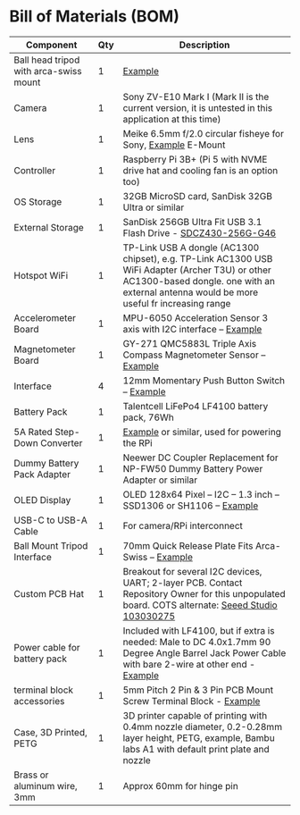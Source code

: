 # Bill of Materials (BOM)
| Component                        | Qty | Description                                                                                                                                                                                                 |
|----------------------------------|-----|-------------------------------------------------------------------------------------------------------------------------------------------------------------------------------------------------------------|
| Ball head tripod with arca-swiss mount              | 1   | [Example](https://www.amazon.ca/dp/B0B1HYVVTV)   
| Camera                           | 1   | Sony ZV-E10 Mark I (Mark II is the current version, it is untested in this application at this time)                                                                                                       |
| Lens                             | 1   | Meike 6.5mm f/2.0 circular fisheye for Sony, [Example](https://www.amazon.ca/MEKE-Circular-Fisheye-Digital-Cameras) E-Mount                                                                                                                                                         |
| Controller                       | 1   | Raspberry Pi 3B+ (Pi 5 with NVME drive hat and cooling fan is an option too)                                                                                                                                          |
| OS Storage                       | 1   | 32GB MicroSD card, SanDisk 32GB Ultra or similar                                                                                                                                                           |
| External Storage                 | 1   | SanDisk 256GB Ultra Fit USB 3.1 Flash Drive - [SDCZ430-256G-G46](https://www.amazon.ca/dp/B07857Y17V)                                                                                                       |
| Hotspot WiFi                     | 1   | TP-Link USB A dongle (AC1300 chipset), e.g. TP-Link AC1300 USB WiFi Adapter (Archer T3U) or other AC1300-based dongle. one with an external antenna would be more useful fr increasing range                                                                                      |
| Accelerometer Board              | 1   | MPU-6050 Acceleration Sensor 3 axis with I2C interface – [Example](https://www.amazon.ca/dp/B07V67DQ5N)                                                                                                     |
| Magnetometer Board               | 1   | GY-271 QMC5883L Triple Axis Compass Magnetometer Sensor – [Example](https://www.amazon.ca/dp/B09F3LHNB3)                                                                                                    |
| Interface                        | 4   | 12mm Momentary Push Button Switch – [Example](https://www.amazon.ca/dp/B0D874KSJ5)                                                                                                                         |
| Battery Pack                     | 1   | Talentcell LiFePo4 LF4100 battery pack, 76Wh                                                                                |
| 5A Rated Step-Down Converter     | 1   | [Example](https://www.amazon.ca/dp/B085T73CSD) or similar, used for powering the RPi                                    |
| Dummy Battery Pack Adapter       | 1   | Neewer DC Coupler Replacement for NP-FW50 Dummy Battery Power Adapter or similar                                                                                                                           |
| OLED Display                     | 1   | OLED 128x64 Pixel – I2C – 1.3 inch – SSD1306 or SH1106 – [Example](https://www.amazon.ca/dp/B07K7FZ9BZ)                                                                                                     |                                                                                                                                                          
| USB-C to USB-A Cable             | 1   | For camera/RPi interconnect                                                                                                                                                                                 |
| Ball Mount Tripod Interface      | 1   | 70mm Quick Release Plate Fits Arca-Swiss – [Example](https://www.amazon.ca/dp/B0725S67MM)                                                                                                                  |                                                                                                                           |
| Custom PCB Hat                   | 1   | Breakout for several I2C devices, UART; 2-layer PCB. Contact Repository Owner for this unpopulated board. COTS alternate: [Seeed Studio 103030275](https://www.digikey.ca/en/products/detail/seeed-technology-co-ltd/103030275/9771826)                         |
| Power cable for battery pack     | 1   | Included with LF4100, but if extra is needed: Male to DC 4.0x1.7mm 90 Degree Angle Barrel Jack Power Cable with bare 2-wire at other end - [Example](https://www.amazon.ca/dp/B0D4J783D2) |
| terminal block accessories       | 1   | 5mm Pitch 2 Pin & 3 Pin PCB Mount Screw Terminal Block - [Example](https://www.amazon.ca/KeeYees-60pcs-Terminal-Connector-Arduino/dp/B07H5G7GC6) |
| Case, 3D Printed, PETG           | 1   | 3D printer capable of printing with 0.4mm nozzle diameter, 0.2-0.28mm layer height, PETG, example, Bambu labs A1 with default print plate and nozzle |
| Brass or aluminum wire, 3mm      | 1   | Approx 60mm for hinge pin |
